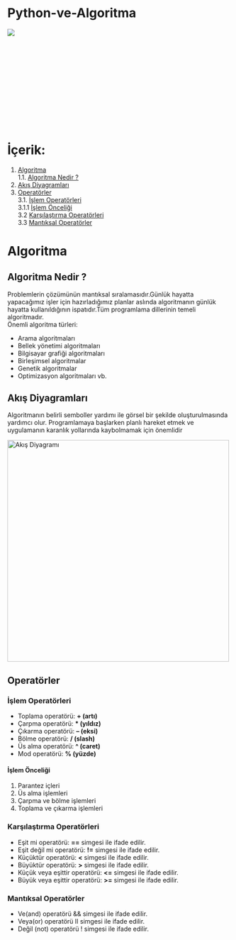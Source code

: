 # Python-ve-Algoritma

<div style="width:100%;height:0;padding-bottom:43%;position:relative;">
<img src="https://media.giphy.com/media/eChf44Gyj2VrO/giphy.gif">
</div>

# İçerik:

1. [Algoritma](https://github.com/erkamesen/Python-ve-Algoritma/README.md#algoritma) <br>
1.1. [Algoritma Nedir ?](https://github.com/erkamesen/Python-ve-Algoritma/README.md#algoritma-nedir-) <br>
2. [Akış Diyagramları](https://github.com/erkamesen/Python-ve-Algoritma/README.md#akış-diyagramları)
3. [Operatörler](https://github.com/erkamesen/Python-ve-Algoritma/README.md#operatörler) <br>
3.1. [İşlem Operatörleri](https://github.com/erkamesen/Python-ve-Algoritma/README.md#işlem-opreatörleri) <br>
3.1.1 [İşlem Önceliği](https://github.com/erkamesen/Python-ve-Algoritma/README.md#işlem-önceliği) <br>
3.2 [Karşılaştırma Operatörleri](https://github.com/erkamesen/Python-ve-Algoritma/README.md#karşılaştırma-operatörleri) <br>
3.3 [Mantıksal Operatörler](https://github.com/erkamesen/Python-ve-Algoritma/README.md#mantıksal-operatörler)
# Algoritma
## Algoritma Nedir ?
Problemlerin çözümünün mantıksal sıralamasıdır.Günlük hayatta yapacağımız işler için hazırladığımız planlar aslında algoritmanın günlük hayatta kullanıldığının ispatıdır.Tüm programlama dillerinin temeli algoritmadır. <br>
Önemli algoritma türleri: 
- Arama algoritmaları
- Bellek yönetimi algoritmaları
- Bilgisayar grafiği algoritmaları
- Birleşimsel algoritmalar
- Genetik algoritmalar
- Optimizasyon algoritmaları vb.

## Akış Diyagramları 

Algoritmanın belirli semboller yardımı ile görsel bir şekilde oluşturulmasında yardımcı olur. Programlamaya başlarken planlı hareket etmek ve uygulamanın karanlık yollarında kaybolmamak için önemlidir

<img src="https://user-images.githubusercontent.com/120065120/219083131-e7772ee6-5b96-4df3-adb2-9716348446c0.png" width=500px alt="Akış Diyagramı">

## Operatörler

### İşlem Operatörleri

- Toplama operatörü: **+ (artı)**
- Çarpma operatörü: **\* (yıldız)**
- Çıkarma operatörü: **– (eksi)** 
- Bölme operatörü: **/ (slash)** 
- Üs alma operatörü: **^ (caret)** 
- Mod operatörü: **% (yüzde)** 

#### İşlem Önceliği
1) Parantez içleri
2) Üs alma işlemleri
3) Çarpma ve bölme işlemleri
4) Toplama ve çıkarma işlemleri

### Karşılaştırma Operatörleri

- Eşit mi operatörü: **==** simgesi ile ifade edilir.
- Eşit değil mi operatörü: **!=** simgesi ile ifade edilir.
- Küçüktür operatörü: **<** simgesi ile ifade edilir.
- Büyüktür operatörü: **>** simgesi ile ifade edilir.
- Küçük veya eşittir operatörü: **<=** simgesi ile ifade edilir.
- Büyük veya eşittir operatörü: **>=** simgesi ile ifade edilir.

### Mantıksal Operatörler

- Ve(and) operatörü && simgesi ile ifade edilir.
- Veya(or) operatörü II simgesi ile ifade edilir.
- Değil (not) operatörü ! simgesi ile ifade edilir.




